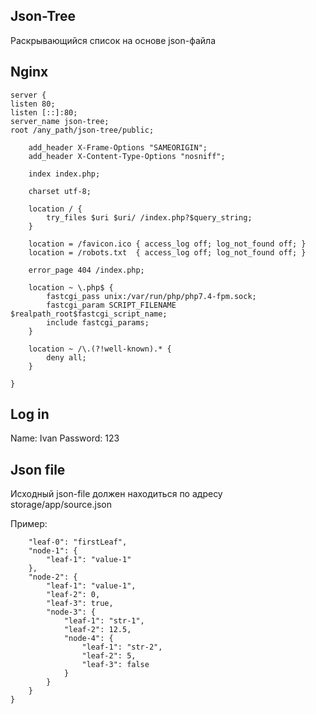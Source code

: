 ## Json-Tree

Раскрывающийся список на основе json-файла

## Nginx

```
server {
listen 80;
listen [::]:80;
server_name json-tree;
root /any_path/json-tree/public;

    add_header X-Frame-Options "SAMEORIGIN";
    add_header X-Content-Type-Options "nosniff";

    index index.php;

    charset utf-8;

    location / {
        try_files $uri $uri/ /index.php?$query_string;
    }

    location = /favicon.ico { access_log off; log_not_found off; }
    location = /robots.txt  { access_log off; log_not_found off; }

    error_page 404 /index.php;

    location ~ \.php$ {
        fastcgi_pass unix:/var/run/php/php7.4-fpm.sock;
        fastcgi_param SCRIPT_FILENAME $realpath_root$fastcgi_script_name;
        include fastcgi_params;
    }

    location ~ /\.(?!well-known).* {
        deny all;
    }

}
```

## Log in

Name: Ivan
Password: 123

## Json file

Исходный json-file должен находиться по адресу storage/app/source.json

Пример:

```{
    "leaf-0": "firstLeaf",
    "node-1": {
        "leaf-1": "value-1"
    },
    "node-2": {
        "leaf-1": "value-1",
        "leaf-2": 0,
        "leaf-3": true,
        "node-3": {
            "leaf-1": "str-1",
            "leaf-2": 12.5,
            "node-4": {
                "leaf-1": "str-2",
                "leaf-2": 5,
                "leaf-3": false
            }
        }
    }
}
```
